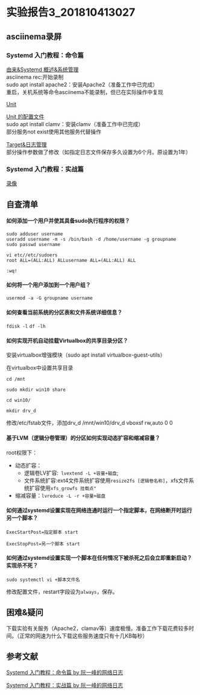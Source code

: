 # 实验报告3_201810413027
## asciinema录屏
### Systemd 入门教程：命令篇
 [由来&Systemd 概述&系统管理](https://asciinema.org/a/yV90WwbOOPDgH9Dj44TuL74DC)   
asciinema rec:开始录制  
sudo apt install apache2：安装Apache2（准备工作中已完成）  
重启，关机系统等命令asciinema不能录制，但已在实际操作中复现  

 [Unit]( https://asciinema.org/a/BouX3RmgGh1Zsf3MvT6wEl9x9
)   

 [Unit 的配置文件]( https://asciinema.org/a/xUJyXtVNknEkjtKmX5V3cE69J
)   
sudo apt install clamv：安装clamv（准备工作中已完成）  
部分服务not exist使用其他服务代替操作   

 [Target&日志管理](https://asciinema.org/a/VJs7uTT6maiThNRRvOTbEAcGK
)  
部分操作参数做了修改（如指定日志文件保存多久设置为6个月。原设置为1年）  


### Systemd 入门教程：实战篇
[录像]( https://asciinema.org/a/Vii6H5zAYUkYFfEAKGwddbkLL
)



## 自查清单
#### 如何添加一个用户并使其具备sudo执行程序的权限？
    
    sudo adduser username
    useradd username -m -s /bin/bash -d /home/username -g groupname
    sudo passwd username
    
```
vi etc//etc/sudoers
root ALL=(ALL:ALL) ALLusername ALL=(ALL:ALL) ALL
```
`:wq!`

#### 如何将一个用户添加到一个用户组？

`usermod -a -G groupname username`

#### 如何查看当前系统的分区表和文件系统详细信息？
 `fdisk -l`
  `df -lh`

#### 如何实现开机自动挂载Virtualbox的共享目录分区？
安装virtualbox增强模块（sudo apt install virtualbox-guest-utils）

在virtualbox中设置共享目录
```
cd /mnt

sudo mkdir win10 share

cd win10/

mkdir drv_d
```
修改/etc/fstab文件，添加drv_d /mnt/win10/drv_d vboxsf rw,auto 0 0
  
#### 基于LVM（逻辑分卷管理）的分区如何实现动态扩容和缩减容量？

 root权限下：
* 动态扩容：
  + 逻辑卷LV扩容:` lvextend -L +容量+磁盘`;
  + 文件系统扩容:ext4文件系统扩容使用`resize2fs [逻辑卷名称]`，xfs文件系统扩容使用`xfs_growfs 挂载点"`
* 缩减容量：`lvreduce -L -r +容量+磁盘`

#### 如何通过systemd设置实现在网络连通时运行一个指定脚本，在网络断开时运行另一个脚本？

`ExecStartPost=指定脚本 start`

`ExecStopPost=另一个脚本 start`

#### 如何通过systemd设置实现一个脚本在任何情况下被杀死之后会立即重新启动？实现杀不死？

`sudo systemctl vi +脚本文件名` 

修改配置文件，restart字段设为`always`，保存。
## 困难&疑问
下载实验有关服务（Apache2，clamav等）速度极慢。准备工作下载花费较多时间。（正常的网速为什么下载这些服务速度只有十几KB每秒）
## 参考文献
[Systemd 入门教程：命令篇 by 阮一峰的网络日志](http://www.ruanyifeng.com/blog/2016/03/systemd-tutorial-commands.html)

[Systemd 入门教程：实战篇 by 阮一峰的网络日志](http://www.ruanyifeng.com/blog/2016/03/systemd-tutorial-part-two.html)
